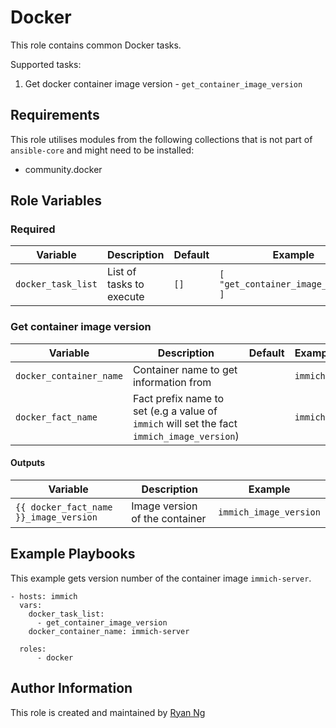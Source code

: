 <!-- @format -->

# Docker

This role contains common Docker tasks.

Supported tasks:

1. Get docker container image version - `get_container_image_version`

## Requirements

This role utilises modules from the following collections that is not part of `ansible-core` and might need to be installed:

- community.docker

## Role Variables

### Required

| Variable           | Description              | Default | Example                             |
| ------------------ | ------------------------ | ------- | ----------------------------------- |
| `docker_task_list` | List of tasks to execute | `[]`    | `[ "get_container_image_version" ]` |

### Get container image version

| Variable                | Description                                                                                | Default | Example  |
| ----------------------- | ------------------------------------------------------------------------------------------ | ------- | -------- |
| `docker_container_name` | Container name to get information from                                                     |         | `immich` |
| `docker_fact_name`      | Fact prefix name to set (e.g a value of `immich` will set the fact `immich_image_version`) |         | `immich` |

#### Outputs

| Variable                               | Description                    | Example                |
| -------------------------------------- | ------------------------------ | ---------------------- |
| `{{ docker_fact_name }}_image_version` | Image version of the container | `immich_image_version` |

## Example Playbooks

This example gets version number of the container image `immich-server`.

```
- hosts: immich
  vars:
    docker_task_list:
      - get_container_image_version
    docker_container_name: immich-server

  roles:
      - docker
```

## Author Information

This role is created and maintained by [Ryan Ng](https://www.github.com/RyanNgWH)
